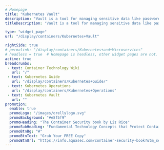 ```yaml
---
# Homepage
title: "Kubernetes Vault"
description: "Vault is a tool for managing sensitive data like passwords, access keys, and certificates. Vault allows us to decouple secrets from applications.  Vault has built-in support for Kubernetes and can use Kubernetes APIs to verify the identity of an application. This page gather resources about Kubernetes Vault and how to use it."
titleDescription: "Vault is a tool for managing sensitive data like passwords, access keys, and certificates. Vault allows us to decouple secrets from applications.  Vault has built-in support for Kubernetes and can use Kubernetes APIs to verify the identity of an application. This page gather resources about Kubernetes Vault and how to use it." 

type: "widget_page"
url: "/display/containers/Kubernetes+Vault" 

rightSide: true 
# permalink: "/display/containers/Kubernetes+and+Microservices"
# headless = true  # Homepage is headless, other widget pages are not.
active: true
breadcrumbs:
 - text: Container Technology Wiki
   url: "/"
 - text: Kubernetes Guide
   url: "/display/containers/Kubernetes+Guide/"
 - text: Kubernetes Operations
   url: "/display/containers/Kubernetes+Operations"
 - text: Kubernetes Vault
   url: ""
promotion:
  enable: true
  promoLogo: "/images/orellylogo.svg"
  promoBackground: "#e8f5f9"
  promoHeading: "The Container Security book by Liz Rice"
  promoSubHeading: "Fundamental Technology Concepts that Protect Containerized Applications"
  promoBtnBg: "#"
  promoBtnText: "Grab Your FREE Copy"
  promoBtnUrl: "https://info.aquasec.com/container-security-book?utm_source=wiki"
---
```


